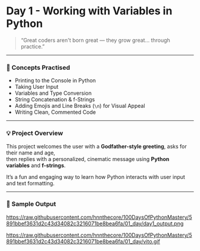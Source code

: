 # Day 1 - Working with Variables in Python 

> “Great coders aren't born great — they grow great… through practice.”  

---

### 🧠 Concepts Practised
- Printing to the Console in Python  
- Taking User Input  
- Variables and Type Conversion  
- String Concatenation & f-Strings  
- Adding Emojis and Line Breaks (`\n`) for Visual Appeal  
- Writing Clean, Commented Code  

---

### 💡 Project Overview
This project welcomes the user with a **Godfather-style greeting**, asks for their name and age,  
then replies with a personalized, cinematic message using **Python variables** and **f-strings**.  

It’s a fun and engaging way to learn how Python interacts with user input and text formatting.

---

### 🧩 Sample Output

https://raw.githubusercontent.com/hnnthecore/100DaysOfPythonMastery/5891bbef3631d2c43d34082c3216071be8bea6fa/01_day/day1_output.png


https://raw.githubusercontent.com/hnnthecore/100DaysOfPythonMastery/5891bbef3631d2c43d34082c3216071be8bea6fa/01_day/vito.gif
